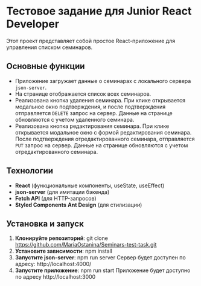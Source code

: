 # Тестовое задание для Junior React Developer

Этот проект представляет собой простое React-приложение для управления списком семинаров.

## Основные функции

   - Приложение загружает данные о семинарах с локального сервера `json-server`.
   - На странице отображается список всех семинаров.
   - Реализована кнопка удаления семинара. При клике открывается модальное окно подтверждения, и после подтверждения отправляется `DELETE` запрос на сервер. Данные на странице обновляются с учетом удаленного семинара.
   - Реализована кнопка редактирования семинара. При клике открывается модальное окно с формой редактирования семинара. После подтверждения отредактированного семинара, отправляется `PUT` запрос на сервер. Данные на странице обновляются с учетом отредактированного семинара.

## Технологии

- **React** (функциональные компоненты, useState, useEffect)
- **json-server** (для имитации бэкенда)
- **Fetch API** (для HTTP-запросов)
- **Styled Components** **Ant Design** (для стилизации)

## Установка и запуск

1. **Клонируйте репозиторий**:
   git clone https://github.com/MariaOstanina/Seminars-test-task.git
2. **Установите зависимости**:
    npm install
3. **Запустите json-server**:
    npm run server
    Сервер будет доступен по адресу: http://localhost:4000/
4. **Запустите приложение**:
    npm run start
    Приложение будет доступно по адресу http://localhost:3000
